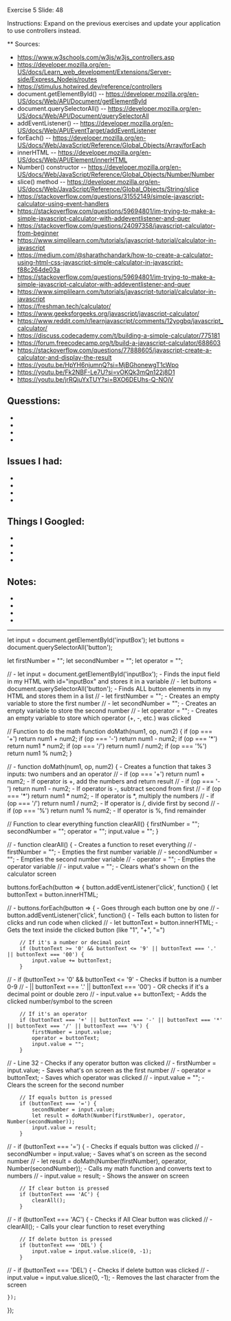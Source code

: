 Exercise 5 Slide: 48

Instructions: Expand on the previous exercises and update your application
to use controllers instead.

** Sources:
- https://www.w3schools.com/w3js/w3js_controllers.asp
- https://developer.mozilla.org/en-US/docs/Learn_web_development/Extensions/Server-side/Express_Nodejs/routes
- https://stimulus.hotwired.dev/reference/controllers
- document.getElementById() -- https://developer.mozilla.org/en-US/docs/Web/API/Document/getElementById
- document.querySelectorAll() -- https://developer.mozilla.org/en-US/docs/Web/API/Document/querySelectorAll
- addEventListener() -- https://developer.mozilla.org/en-US/docs/Web/API/EventTarget/addEventListener
- forEach() -- https://developer.mozilla.org/en-US/docs/Web/JavaScript/Reference/Global_Objects/Array/forEach
- innerHTML -- https://developer.mozilla.org/en-US/docs/Web/API/Element/innerHTML
- Number() constructor -- https://developer.mozilla.org/en-US/docs/Web/JavaScript/Reference/Global_Objects/Number/Number
- slice() method -- https://developer.mozilla.org/en-US/docs/Web/JavaScript/Reference/Global_Objects/String/slice
- https://stackoverflow.com/questions/31552149/simple-javascript-calculator-using-event-handlers
- https://stackoverflow.com/questions/59694801/im-trying-to-make-a-simple-javascript-calculator-with-addeventlistener-and-quer
- https://stackoverflow.com/questions/24097358/javascript-calculator-from-beginner
- https://www.simplilearn.com/tutorials/javascript-tutorial/calculator-in-javascript
- https://medium.com/@sharathchandark/how-to-create-a-calculator-using-html-css-javascript-simple-calculator-in-javascript-f88c264de03a
- https://stackoverflow.com/questions/59694801/im-trying-to-make-a-simple-javascript-calculator-with-addeventlistener-and-quer
- https://www.simplilearn.com/tutorials/javascript-tutorial/calculator-in-javascript
- https://freshman.tech/calculator/
- https://www.geeksforgeeks.org/javascript/javascript-calculator/
- https://www.reddit.com/r/learnjavascript/comments/12yogbq/javascript_calculator/
- https://discuss.codecademy.com/t/building-a-simple-calculator/775181
- https://forum.freecodecamp.org/t/build-a-javascript-calculator/688603
- https://stackoverflow.com/questions/77888605/javascript-create-a-calculator-and-display-the-result 
- https://youtu.be/HpYH6njumnQ?si=MjBGhonewgT1cWpo
- https://youtu.be/Fk2NBF-Le7U?si=vOKQk3mQn122j8D1
- https://youtu.be/jrRQjuYxTUY?si=BXO6DEUhs-Q-NOjV

Quesstions:
-
-
-
-
-

Issues I had:
-
-
-
-
-

Things I Googled:
-
-
-
-
-

Notes:
-
-
-
-
-

-------------------------------------------------------------------------
let input = document.getElementById('inputBox');
let buttons = document.querySelectorAll('button');

let firstNumber = "";
let secondNumber = "";
let operator = "";

// - let input = document.getElementById('inputBox'); - Finds the input field in my HTML with id="inputBox" and stores it in a variable
// - let buttons = document.querySelectorAll('button'); - Finds ALL button elements in my HTML and stores them in a list
// - let firstNumber = ""; - Creates an empty variable to store the first number
// - let secondNumber = ""; - Creates an empty variable to store the second number
// - let operator = ""; - Creates an empty variable to store which operator (+, -, etc.) was clicked


// Function to do the math
function doMath(num1, op, num2) {
    if (op === '+') return num1 + num2;
    if (op === '-') return num1 - num2;
    if (op === '*') return num1 * num2;
    if (op === '/') return num1 / num2;
    if (op === '%') return num1 % num2;
}

// - function doMath(num1, op, num2) { - Creates a function that takes 3 inputs: two numbers and an operator
// - if (op === '+') return num1 + num2; - If operator is +, add the numbers and return result
// - if (op === '-') return num1 - num2; - If operator is -, subtract second from first
// - if (op === '*') return num1 * num2; - If operator is *, multiply the numbers
// - if (op === '/') return num1 / num2; - If operator is /, divide first by second
// - if (op === '%') return num1 % num2; - If operator is %, find remainder


// Function to clear everything
function clearAll() {
    firstNumber = "";
    secondNumber = "";
    operator = "";
    input.value = "";
}

// - function clearAll() { - Creates a function to reset everything
// - firstNumber = ""; - Empties the first number variable
// - secondNumber = ""; - Empties the second number variable
// - operator = ""; - Empties the operator variable
// - input.value = ""; - Clears what's shown on the calculator screen

buttons.forEach(button => {
    button.addEventListener('click', function() {
        let buttonText = button.innerHTML;

// - buttons.forEach(button => { - Goes through each button one by one
// - button.addEventListener('click', function() { - Tells each button to listen for clicks and run code when clicked
// - let buttonText = button.innerHTML; - Gets the text inside the clicked button (like "1", "+", "=")

        // If it's a number or decimal point
        if (buttonText >= '0' && buttonText <= '9' || buttonText === '.' || buttonText === '00') {
            input.value += buttonText;
        }

// - if (buttonText >= '0' && buttonText <= '9' - Checks if button is a number 0-9
// -  || buttonText === '.' || buttonText === '00') - OR checks if it's a decimal point or double zero
// - input.value += buttonText; - Adds the clicked number/symbol to the screen
        
        // If it's an operator
        if (buttonText === '+' || buttonText === '-' || buttonText === '*' || buttonText === '/' || buttonText === '%') {
            firstNumber = input.value;
            operator = buttonText;
            input.value = "";
        }
// - Line 32 - Checks if any operator button was clicked
// - firstNumber = input.value; - Saves what's on screen as the first number
// - operator = buttonText; - Saves which operator was clicked
// - input.value = ""; - Clears the screen for the second number
        
        // If equals button is pressed
        if (buttonText === '=') {
            secondNumber = input.value;
            let result = doMath(Number(firstNumber), operator, Number(secondNumber));
            input.value = result;
        }

// - if (buttonText === '=') { - Checks if equals button was clicked
// - secondNumber = input.value; - Saves what's on screen as the second number
// - let result = doMath(Number(firstNumber), operator, Number(secondNumber)); - Calls my math function and converts text to numbers
// - input.value = result; - Shows the answer on screen
        
        // If clear button is pressed
        if (buttonText === 'AC') {
            clearAll();
        }
// - if (buttonText === 'AC') { - Checks if All Clear button was clicked
// - clearAll(); - Calls your clear function to reset everything    
    
        // If delete button is pressed
        if (buttonText === 'DEL') {
            input.value = input.value.slice(0, -1);
        }
// - if (buttonText === 'DEL') { - Checks if delete button was clicked
// - input.value = input.value.slice(0, -1); - Removes the last character from the screen


    });
});
